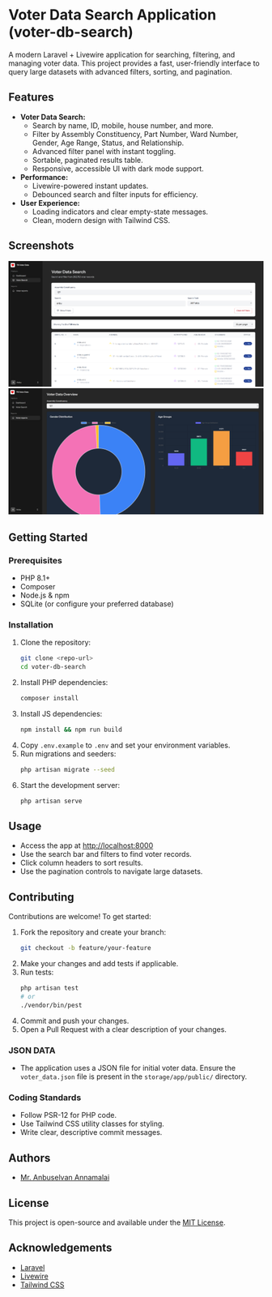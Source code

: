 # Voter Data Search Application (voter-db-search)

A modern Laravel + Livewire application for searching, filtering, and managing voter data. This project provides a fast, user-friendly interface to query large datasets with advanced filters, sorting, and pagination.

## Features

- **Voter Data Search:**
  - Search by name, ID, mobile, house number, and more.
  - Filter by Assembly Constituency, Part Number, Ward Number, Gender, Age Range, Status, and Relationship.
  - Advanced filter panel with instant toggling.
  - Sortable, paginated results table.
  - Responsive, accessible UI with dark mode support.
- **Performance:**
  - Livewire-powered instant updates.
  - Debounced search and filter inputs for efficiency.
- **User Experience:**
  - Loading indicators and clear empty-state messages.
  - Clean, modern design with Tailwind CSS.

## Screenshots

![Search Panel](screenshots/1.png)
![Reports Table](screenshots/2.png)

## Getting Started

### Prerequisites
- PHP 8.1+
- Composer
- Node.js & npm
- SQLite (or configure your preferred database)

### Installation
1. Clone the repository:
   ```bash
   git clone <repo-url>
   cd voter-db-search
   ```
2. Install PHP dependencies:
   ```bash
   composer install
   ```
3. Install JS dependencies:
   ```bash
   npm install && npm run build
   ```
4. Copy `.env.example` to `.env` and set your environment variables.
5. Run migrations and seeders:
   ```bash
   php artisan migrate --seed
   ```
6. Start the development server:
   ```bash
   php artisan serve
   ```

## Usage
- Access the app at [http://localhost:8000](http://localhost:8000)
- Use the search bar and filters to find voter records.
- Click column headers to sort results.
- Use the pagination controls to navigate large datasets.

## Contributing

Contributions are welcome! To get started:

1. Fork the repository and create your branch:
   ```bash
   git checkout -b feature/your-feature
   ```
2. Make your changes and add tests if applicable.
3. Run tests:
   ```bash
   php artisan test
   # or
   ./vendor/bin/pest
   ```
4. Commit and push your changes.
5. Open a Pull Request with a clear description of your changes.

### JSON DATA
- The application uses a JSON file for initial voter data. Ensure the `voter_data.json` file is present in the `storage/app/public/` directory.

### Coding Standards
- Follow PSR-12 for PHP code.
- Use Tailwind CSS utility classes for styling.
- Write clear, descriptive commit messages.

## Authors
- [Mr. Anbuselvan Annamalai](https://fb.com/anburocky3)

## License

This project is open-source and available under the [MIT License](LICENSE).

## Acknowledgements
- [Laravel](https://laravel.com/)
- [Livewire](https://laravel-livewire.com/)
- [Tailwind CSS](https://tailwindcss.com/)
